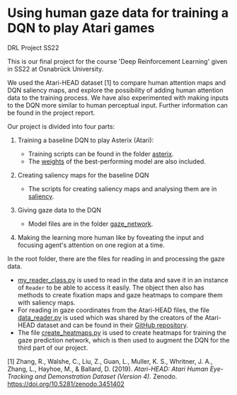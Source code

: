# Using human gaze data for training a DQN to play Atari games
DRL Project SS22

This is our final project for the course 'Deep Reinforcement Learning' given in SS22 at Osnabrück University.

We used the Atari-HEAD dataset [1] to compare human attention maps and DQN saliency maps, and explore the possibility of adding human attention data to the training process. We have also experimented with making inputs to the DQN more similar to human perceptual input. Further information can be found in the project report.

Our project is divided into four parts:

1. Training a baseline DQN to play Asterix (Atari):
    * Training scripts can be found in the folder [asterix](asterix). 
    * The [weights](best) of the best-performing model are also included.

2. Creating saliency maps for the baseline DQN 
    * The scripts for creating saliency maps and analysing them are in [saliency](saliency).

3. Giving gaze data to the DQN
    * Model files are in the folder [gaze_network](gaze_network). 

4. Making the learning more human like by foveating the input and focusing agent's attention on one region at a time. 

In the root folder, there are the files for reading in and processing the gaze data. 
* [my_reader_class.py](my_reader_class.py) is used to read in the data and save it in an instance of `Reader` to be able to access it easily. The object then also has methods to create fixation maps and gaze heatmaps to compare them with saliency maps. 
* For reading in gaze coordinates from the Atari-HEAD files, the file [data_reader.py](data_reader.py) is used which was shared by the creators of the Atari-HEAD dataset and can be found in their [GitHub repository](https://github.com/corgiTrax/Gaze-Data-Processor). 
* The file [create_heatmaps.py](create_heatmaps.py) is used to create heatmaps for training the gaze prediction network, which is then used to augment the DQN for the third part of our project.


[1] Zhang, R., Walshe, C., Liu, Z., Guan, L., Muller, K. S., Whritner, J. A., Zhang, L., Hayhoe, M., & Ballard, D. (2019). *Atari-HEAD: Atari Human Eye-Tracking and Demonstration Dataset (Version 4).* Zenodo. <https://doi.org/10.5281/zenodo.3451402>
